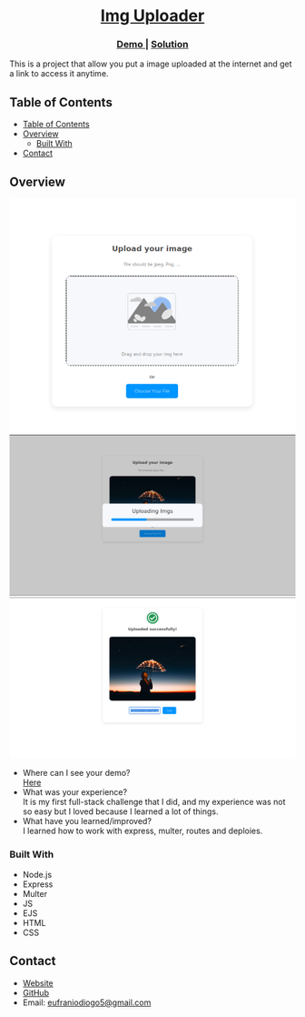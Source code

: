 <!-- Please update value in the {}  -->

<h1 align="center"><a href="https://secret-waters-42028.herokuapp.com">Img Uploader</a></h1>
<div align="center">
  <h3>
    <a href="https://secret-waters-42028.herokuapp.com">
      Demo
    </a>
    <span> | </span>
    <a href="https://github.com/EufranioDiogo/ImgUploader">
      Solution
    </a>
  </h3>
</div>

<p>This is a project that allow you put a image uploaded at the internet and get a link to access it anytime.</p>

## Table of Contents

- [Table of Contents](#table-of-contents)
- [Overview](#overview)
  - [Built With](#built-with)
- [Contact](#contact)

## Overview

![screenshot1](README-IMG/Screenshot1.png)
![screenshot1](README-IMG/Screenshot2.png)
![screenshot1](README-IMG/Screenshot3.png)

- Where can I see your demo?<br>
  [Here](https://secret-waters-42028.herokuapp.com)
- What was your experience?<br>
  It is my first full-stack challenge that I did, and my experience was not so easy but I loved because I learned a lot of things.
- What have you learned/improved?<br>
  I learned how to work with express, multer, routes and deploies.


### Built With

<!-- This section should list any major frameworks that you built your project using. Here are a few examples.-->

- Node.js
- Express
- Multer
- JS
- EJS
- HTML
- CSS

## Contact

- [Website](https://eufraniodiogo.github.io)
- [GitHub](https://github.com/EufranioDiogo)
- Email: eufraniodiogo5@gmail.com

